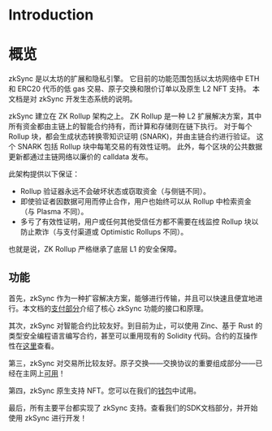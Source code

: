 # Introduction

# 概览

zkSync 是以太坊的扩展和隐私引擎。 它目前的功能范围包括以太坊网络中 ETH 和 ERC20 代币的低 gas 交易、原子交换和限价订单以及原生 L2 NFT 支持。 本文档是对 zkSync 开发生态系统的说明。

zkSync 建立在 ZK Rollup 架构之上。 ZK Rollup 是一种 L2 扩展解决方案，其中所有资金都由主链上的智能合约持有，而计算和存储则在链下执行。 对于每个 Rollup 块，都会生成状态转换零知识证明 (SNARK)，并由主链合约进行验证。 这个 SNARK 包括 Rollup 块中每笔交易的有效性证明。 此外，每个区块的公共数据更新都通过主链网络以廉价的 calldata 发布。

此架构提供以下保证：

- Rollup 验证器永远不会破坏状态或窃取资金（与侧链不同）。
- 即使验证者因数据可用而停止合作，用户也始终可以从 Rollup 中检索资金（与 Plasma 不同）。
- 多亏了有效性证明，用户或任何其他受信任方都不需要在线监控 Rollup 块以防止欺诈（与支付渠道或 Optimistic Rollups 不同）。

也就是说，ZK Rollup 严格继承了底层 L1 的安全保障。

## **功能**

首先，zkSync 作为一种扩容解决方案，能够进行传输，并且可以快速且便宜地进行。本文档的[支付部分](https://merlin-li.github.io/zksync/payments)介绍了核心 zkSync 功能的接口和原理。

其次，zkSync 对智能合约比较友好。到目前为止，可以使用 Zinc、基于 Rust 的类型安全编程语言编写合约，甚至可以重用现有的 Solidity 代码。合约的互操作性在[这里](https://merlin-li.github.io/zksync/contracts)查看。

第三，zkSync 对交易所比较友好。原子交换——交换协议的重要组成部分——已经在主网上[可用](https://merlin-li.github.io/zksync/contracts)！

第四，zkSync 原生支持 NFT。您可以在我们的[钱包](https://wallet.zksync.io/)中试用。

最后，所有主要平台都实现了 zkSync 支持。查看我们的SDK文档部分，并开始使用 zkSync 进行开发！